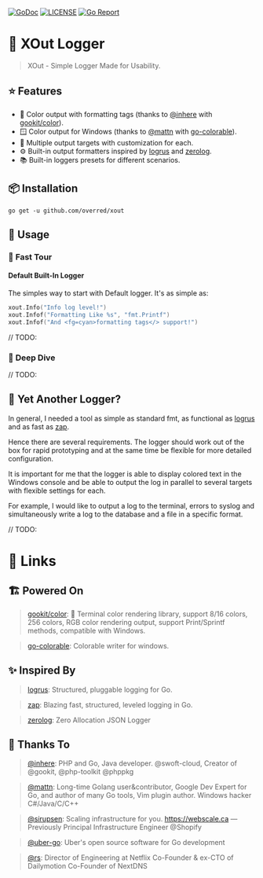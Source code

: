[![GoDoc][doc-img]][doc]
[![LICENSE][license-img]][license]
[![Go Report][report-img]][report]

# :pencil: XOut Logger
> XOut - Simple Logger Made for Usability.

## :star: Features
- :rainbow: Color output with formatting tags
  (thanks to [@inhere] with [gookit/color]).
- :window: Color output for Windows (thanks to [@mattn] with [go-colorable]).
- :twisted_rightwards_arrows: Multiple output targets with customization for each.
- :gear: Built-in output formatters inspired by [logrus] and [zerolog].
- :books: Built-in loggers presets for different scenarios.

## :package: <span id="installation">Installation</span>
`go get -u github.com/overred/xout`

## :rocket: <span id="usage">Usage</span>

### :checkered_flag: <span id="fast-tour">Fast Tour</span>

#### Default Built-In Logger
The simples way to start with Default logger.
It's as simple as:
```go
xout.Info("Info log level!")
xout.Infof("Formatting Like %s", "fmt.Printf")
xout.Infof("And <fg=cyan>formatting tags</> support!")
```
// TODO:

### :diving_mask: <span id="deep-dive">Deep Dive</span>
// TODO:

## :abacus: <span id="reasons">Yet Another Logger?</span>
In general, I needed a tool as simple as standard fmt, as functional as [logrus] and as fast as [zap].

Hence there are several requirements. The logger should work out of the box for rapid prototyping and at the same time be flexible for more detailed configuration.

It is important for me that the logger is able to display colored text in the Windows console and be able to output the log in parallel to several targets with flexible settings for each.

For example, I would like to output a log to the terminal, errors to syslog and simultaneously write a log to the database and a file in a specific format.

// TODO:

# :link: <span id="links">Links</span>

## :building_construction: Powered On

[gookit/color]: https://github.com/gookit/color
> [gookit/color]: 🎨 Terminal color rendering library, support 8/16 colors, 256 colors, RGB color rendering output, support Print/Sprintf methods, compatible with Windows.

[go-colorable]: https://github.com/mattn/go-colorable
> [go-colorable]: Colorable writer for windows.

## :sparkles: Inspired By

[logrus]: https://github.com/sirupsen/logrus
> [logrus]: Structured, pluggable logging for Go.

[zap]: https://github.com/uber-go/zap
> [zap]: Blazing fast, structured, leveled logging in Go.

[zerolog]: https://github.com/rs/zerolog
> [zerolog]: Zero Allocation JSON Logger

## :clap: Thanks To

[@inhere]: https://github.com/inhere
> [@inhere]: PHP and Go, Java developer. @swoft-cloud, Creator of @gookit, @php-toolkit @phppkg

[@mattn]: https://github.com/inhere
> [@mattn]: Long-time Golang user&contributor, Google Dev Expert for Go, and author of many Go tools, Vim plugin author. Windows hacker C#/Java/C/C++

[@sirupsen]: https://github.com/sirupsen
> [@sirupsen]: Scaling infrastructure for you. https://webscale.ca — Previously Principal Infrastructure Engineer @Shopify

[@uber-go]: https://github.com/uber-go
> [@uber-go]: Uber's open source software for Go development

[@rs]: https://github.com/rs
> [@rs]: Director of Engineering at Netflix Co-Founder & ex-CTO of Dailymotion Co-Founder of NextDNS

[doc-img]: https://pkg.go.dev/badge/overred/xout
[doc]: https://pkg.go.dev/overred/xout
[go-ver-img]: https://img.shields.io/github/go-mod/go-version/overred/xout
[license-img]: https://img.shields.io/github/license/overred/xout
[license]: https://raw.githubusercontent.com/overred/xout/master/LICENSE
[report-img]: https://goreportcard.com/badge/github.com/overred/xout
[report]: https://goreportcard.com/report/github.com/overred/xout